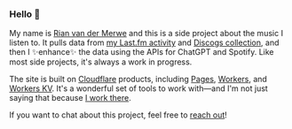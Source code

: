 ### Hello 👋

My name is [Rian van der Merwe](https://elezea.com/) and this is a side project about the music I listen to. It pulls data from [my Last.fm activity](https://www.last.fm/user/bordesak) and [Discogs collection](https://www.discogs.com/user/elezea-records/collection), and then I ✨enhance✨ the data using the APIs for ChatGPT and Spotify. Like most side projects, it's always a work in progress.

The site is built on [Cloudflare](https://cloudflare.com/) products, including [Pages](https://pages.cloudflare.com/), [Workers](https://workers.cloudflare.com/), and [Workers KV](https://developers.cloudflare.com/kv/). It's a wonderful set of tools to work with—and I'm not just saying that because [I work there](https://elezea.com/portfolio/).

If you want to chat about this project, feel free to [reach out](https://elezea.com/contact/)!